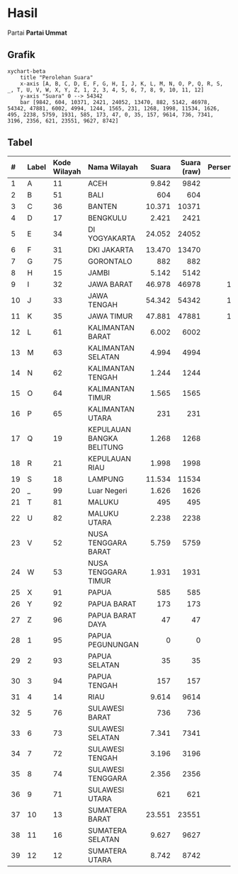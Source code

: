 # Hasil

Partai **Partai Ummat**

## Grafik

```mermaid
xychart-beta
    title "Perolehan Suara"
    x-axis [A, B, C, D, E, F, G, H, I, J, K, L, M, N, O, P, Q, R, S, _, T, U, V, W, X, Y, Z, 1, 2, 3, 4, 5, 6, 7, 8, 9, 10, 11, 12]
    y-axis "Suara" 0 --> 54342
    bar [9842, 604, 10371, 2421, 24052, 13470, 882, 5142, 46978, 54342, 47881, 6002, 4994, 1244, 1565, 231, 1268, 1998, 11534, 1626, 495, 2238, 5759, 1931, 585, 173, 47, 0, 35, 157, 9614, 736, 7341, 3196, 2356, 621, 23551, 9627, 8742]
```

## Tabel

| #  | Label | Kode Wilayah | Nama Wilayah              | Suara  | Suara (raw) | Persentase |
|:-- |:----- |:------------ |:------------------------- | ------:| -----------:| ----------:|
| 1  | A     | 11           | ACEH                      | 9.842  | 9842        | 3,04       |
| 2  | B     | 51           | BALI                      | 604    | 604         | 0,19       |
| 3  | C     | 36           | BANTEN                    | 10.371 | 10371       | 3,20       |
| 4  | D     | 17           | BENGKULU                  | 2.421  | 2421        | 0,75       |
| 5  | E     | 34           | DI YOGYAKARTA             | 24.052 | 24052       | 7,43       |
| 6  | F     | 31           | DKI JAKARTA               | 13.470 | 13470       | 4,16       |
| 7  | G     | 75           | GORONTALO                 | 882    | 882         | 0,27       |
| 8  | H     | 15           | JAMBI                     | 5.142  | 5142        | 1,59       |
| 9  | I     | 32           | JAWA BARAT                | 46.978 | 46978       | 14,52      |
| 10 | J     | 33           | JAWA TENGAH               | 54.342 | 54342       | 16,79      |
| 11 | K     | 35           | JAWA TIMUR                | 47.881 | 47881       | 14,79      |
| 12 | L     | 61           | KALIMANTAN BARAT          | 6.002  | 6002        | 1,85       |
| 13 | M     | 63           | KALIMANTAN SELATAN        | 4.994  | 4994        | 1,54       |
| 14 | N     | 62           | KALIMANTAN TENGAH         | 1.244  | 1244        | 0,38       |
| 15 | O     | 64           | KALIMANTAN TIMUR          | 1.565  | 1565        | 0,48       |
| 16 | P     | 65           | KALIMANTAN UTARA          | 231    | 231         | 0,07       |
| 17 | Q     | 19           | KEPULAUAN BANGKA BELITUNG | 1.268  | 1268        | 0,39       |
| 18 | R     | 21           | KEPULAUAN RIAU            | 1.998  | 1998        | 0,62       |
| 19 | S     | 18           | LAMPUNG                   | 11.534 | 11534       | 3,56       |
| 20 | _     | 99           | Luar Negeri               | 1.626  | 1626        | 0,50       |
| 21 | T     | 81           | MALUKU                    | 495    | 495         | 0,15       |
| 22 | U     | 82           | MALUKU UTARA              | 2.238  | 2238        | 0,69       |
| 23 | V     | 52           | NUSA TENGGARA BARAT       | 5.759  | 5759        | 1,78       |
| 24 | W     | 53           | NUSA TENGGARA TIMUR       | 1.931  | 1931        | 0,60       |
| 25 | X     | 91           | PAPUA                     | 585    | 585         | 0,18       |
| 26 | Y     | 92           | PAPUA BARAT               | 173    | 173         | 0,05       |
| 27 | Z     | 96           | PAPUA BARAT DAYA          | 47     | 47          | 0,01       |
| 28 | 1     | 95           | PAPUA PEGUNUNGAN          | 0      | 0           | 0,00       |
| 29 | 2     | 93           | PAPUA SELATAN             | 35     | 35          | 0,01       |
| 30 | 3     | 94           | PAPUA TENGAH              | 157    | 157         | 0,05       |
| 31 | 4     | 14           | RIAU                      | 9.614  | 9614        | 2,97       |
| 32 | 5     | 76           | SULAWESI BARAT            | 736    | 736         | 0,23       |
| 33 | 6     | 73           | SULAWESI SELATAN          | 7.341  | 7341        | 2,27       |
| 34 | 7     | 72           | SULAWESI TENGAH           | 3.196  | 3196        | 0,99       |
| 35 | 8     | 74           | SULAWESI TENGGARA         | 2.356  | 2356        | 0,73       |
| 36 | 9     | 71           | SULAWESI UTARA            | 621    | 621         | 0,19       |
| 37 | 10    | 13           | SUMATERA BARAT            | 23.551 | 23551       | 7,28       |
| 38 | 11    | 16           | SUMATERA SELATAN          | 9.627  | 9627        | 2,97       |
| 39 | 12    | 12           | SUMATERA UTARA            | 8.742  | 8742        | 2,70       |



